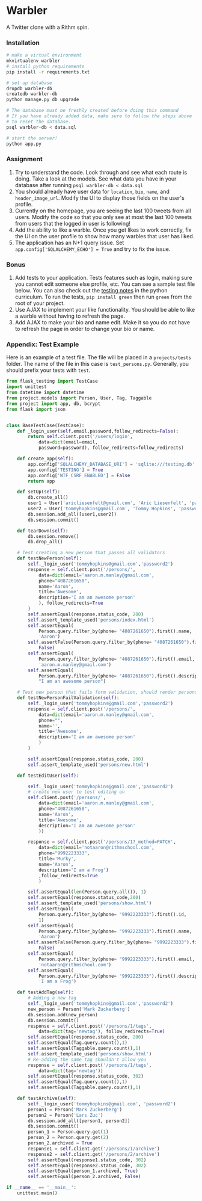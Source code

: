 # Warbler

A Twitter clone with a Rithm spin.

### Installation

```sh
# make a virtual environment
mkvirtualenv warbler
# install python requirements
pip install -r requirements.txt

# set up database
dropdb warbler-db
createdb warbler-db
python manage.py db upgrade

# The database must be freshly created before doing this command
# If you have already added data, make sure to follow the steps above
# to reset the database.
psql warbler-db < data.sql

# start the server!
python app.py
```

### Assignment

1. Try to understand the code.  Look through and see what each route is doing.  Take a look at the models.  See what data you have in your database after running `psql warbler-db < data.sql`
2. You should already have user data for `location`, `bio`, `name`, and `header_image_url`.  Modify the UI to display those fields on the user's profile.
3. Currently on the homepage, you are seeing the last 100 tweets from all users.  Modify the code so that you only see at most the last 100 tweets from users that the logged in user is following!
4. Add the ability to like a warble.  Once you get likes to work correctly, fix the UI on the user profile to show how many warbles that user has liked.
5. The application has an N+1 query issue.  Set `app.config['SQLALCHEMY_ECHO'] = True` and try to fix the issue.

### Bonus

1. Add tests to your application. Tests features such as login, making sure you cannot edit someone else profile, etc.  You can see a sample test file below.  You can also check out the [testing notes](https://github.com/rithmschool/python_curriculum/blob/master/Unit-02/08-testing_continued.md) in the python curriculum.  To run the tests, `pip install green` then run `green` from the root of your project.
2. Use AJAX to implement your like functionality.  You should be able to like a warble without having to refresh the page.
3. Add AJAX to make your bio and name edit.  Make it so you do not have to refresh the page in order to change your bio or name.


### Appendix: Test Example

Here is an example of a test file.  The file will be placed in a `projects/tests` folder.  The name of the file in this case is `test_persons.py`.  Generally, you should prefix your tests with `test`.

```py
from flask_testing import TestCase
import unittest
from datetime import datetime
from project.models import Person, User, Tag, Taggable
from project import app, db, bcrypt
from flask import json


class BaseTestCase(TestCase):
    def _login_user(self,email,password,follow_redirects=False):
        return self.client.post('/users/login', 
            data=dict(email=email, 
            password=password), follow_redirects=follow_redirects)

    def create_app(self):
        app.config['SQLALCHEMY_DATABASE_URI'] = 'sqlite:///testing.db'
        app.config['TESTING'] = True
        app.config['WTF_CSRF_ENABLED'] = False
        return app

    def setUp(self):
        db.create_all()
        user1 = User('aricliesenfelt@gmail.com', 'Aric Liesenfelt', 'password1', '9515706209', True, False)
        user2 = User('tommyhopkins@gmail.com', 'Tommy Hopkins', 'password2', '1111111111', True, True)  
        db.session.add_all([user1,user2])
        db.session.commit()

    def tearDown(self):
        db.session.remove()
        db.drop_all()

    # Test creating a new person that passes all validators
    def testNewPerson(self):
        self._login_user('tommyhopkins@gmail.com','password2')
        response = self.client.post('/persons/',
            data=dict(email='aaron.m.manley@gmail.com',
            phone="4087261650",
            name='Aaron',
            title='Awesome',
            description='I am an awesome person'
            ), follow_redirects=True
        )
        self.assertEqual(response.status_code, 200)
        self.assert_template_used('persons/index.html')
        self.assertEqual(
            Person.query.filter_by(phone= "4087261650").first().name,
            'Aaron')
        self.assertFalse(Person.query.filter_by(phone= "4087261650").first().slow_lp,
            False)
        self.assertEqual(
            Person.query.filter_by(phone= "4087261650").first().email,
            'aaron.m.manley@gmail.com')
        self.assertEqual(
            Person.query.filter_by(phone= "4087261650").first().description,
            "I am an awesome person")

    # Test new person that fails form validation, should render persons/new
    def testNewPersonFailValidation(self):
        self._login_user('tommyhopkins@gmail.com','password2')
        response = self.client.post('/persons/',
            data=dict(email='aaron.m.manley@gmail.com',
            phone="",
            name='',
            title='Awesome',
            description='I am an awesome person'
            )
        )

        self.assertEqual(response.status_code, 200)
        self.assert_template_used('persons/new.html')

    def testEditUser(self):

        self._login_user('tommyhopkins@gmail.com','password2')
        # create new user to test editing on
        self.client.post('/persons/',
            data=dict(email='aaron.m.manley@gmail.com',
            phone="4087261650",
            name='Aaron',
            title='Awesome',
            description='I am an awesome person'
            ))

        response = self.client.post('/persons/1?_method=PATCH',
            data=dict(email='notaaron@rithmschool.com',
            phone="9992223333",
            title='Murky',
            name='Aaron',
            description='I am a Frog')
            ,follow_redirects=True
            )

        self.assertEqual(len(Person.query.all()), 1)
        self.assertEqual(response.status_code,200)
        self.assert_template_used('persons/show.html')
        self.assertEqual(
            Person.query.filter_by(phone= "9992223333").first().id,
            1)
        self.assertEqual(
            Person.query.filter_by(phone= "9992223333").first().name,
            'Aaron')
        self.assertFalse(Person.query.filter_by(phone= "9992223333").first().slow_lp,
            False)
        self.assertEqual(
            Person.query.filter_by(phone= "9992223333").first().email,
            'notaaron@rithmschool.com')
        self.assertEqual(
            Person.query.filter_by(phone= "9992223333").first().description,
            'I am a Frog')

    def testAddTag(self):
        # Adding a new tag
        self._login_user('tommyhopkins@gmail.com','password2')
        new_person = Person('Mark Zuckerberg')
        db.session.add(new_person)
        db.session.commit()
        response = self.client.post('/persons/1/tags',
            data=dict(tag='newtag'), follow_redirects=True)
        self.assertEqual(response.status_code, 200)
        self.assertEqual(Tag.query.count(),1)
        self.assertEqual(Taggable.query.count(),1)
        self.assert_template_used('persons/show.html')
        # Re-adding the same tag shouldn't allow you
        response = self.client.post('/persons/1/tags',
            data=dict(tag='newtag'))
        self.assertEqual(response.status_code, 302)
        self.assertEqual(Tag.query.count(),1)
        self.assertEqual(Taggable.query.count(),1)

    def testArchive(self):
        self._login_user('tommyhopkins@gmail.com', 'password2')
        person1 = Person('Mark Zuckerberg')
        person2 = Person('Lars Zuc')
        db.session.add_all([person1, person2])
        db.session.commit()
        person_1 = Person.query.get(1)
        person_2 = Person.query.get(2)
        person_2.archived = True
        response1 = self.client.get('/persons/1/archive')
        response2 = self.client.get('/persons/2/archive')
        self.assertEqual(response1.status_code, 302)
        self.assertEqual(response2.status_code, 302)
        self.assertEqual(person_1.archived, True)
        self.assertEqual(person_2.archived, False)

if __name__ == '__main__':
    unittest.main()
```
